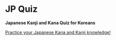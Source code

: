 # JP Quiz

**Japanese Kanji and Kana Quiz for Koreans**

[Practice your Japanese Kana and Kanji knowledge!](https://jpnz-quiz.netlify.app/)
